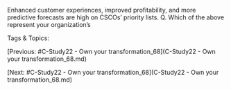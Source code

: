 Enhanced customer experiences, 
improved profitability, and more 
predictive forecasts are high on 
CSCOs’ priority lists.
Q. Which of the above represent your organization’s  

   Tags & Topics:
   

[Previous: #C-Study22 - Own your transformation_68](C-Study22 - Own your transformation_68.md)

[Next: #C-Study22 - Own your transformation_68](C-Study22 - Own your transformation_68.md)
